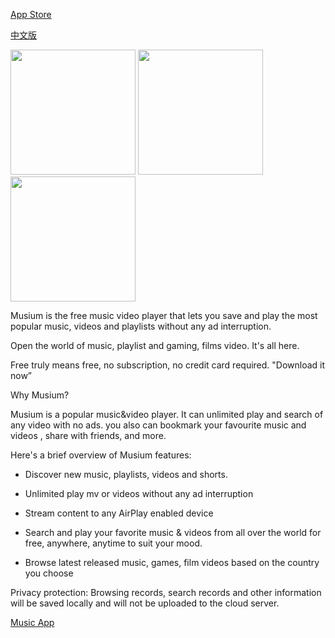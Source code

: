 
[App Store](https://apps.apple.com/us/app/musium-hd-music-video/id6452237640)

[中文版](https://github.com/Purehi/Purehi/blob/main/README_zh.md)

<img src="https://github.com/Purehi/Purehi/assets/138559218/dfb00bd2-069e-40f6-b87e-53fc25fdea0c" width="200" />
<img src="https://github.com/Purehi/Purehi/assets/138559218/8fae8d97-4f06-4c42-8c5a-ab230ffc1971" width="200" />
<img src="https://github.com/Purehi/Purehi/assets/138559218/b17fd3c8-66f3-4721-b42d-00ffea73d780" width="200" />


Musium is the free music video player that lets you save and play the most popular music, videos and playlists without any ad interruption.


Open the world of music, playlist and gaming, films video. It's all here.


Free truly means free, no subscription, no credit card required. "Download it now”


Why Musium?


Musium is a popular music&video player. It can unlimited play and search of any video with no ads. you also can bookmark your favourite music and videos , share with friends, and more.


Here's a brief overview of Musium features:


- Discover new music, playlists, videos and shorts.

- Unlimited play mv or videos without any ad interruption

- Stream content to any AirPlay enabled device

- Search and play your favorite music & videos from all over the world for free, anywhere, anytime to suit your mood.

- Browse latest released music, games, film videos based on the country you choose


Privacy protection: Browsing records, search records and other information will be saved locally and will not be uploaded to the cloud server.


[Music App](https://github.com/Purehi/Purehi/assets/138559218/c11f8da0-f905-4f5a-b457-07dc2cb81ed0)


<!--
**Purehi/Purehi** is a ✨ _special_ ✨ repository because its `README.md` (this file) appears on your GitHub profile.

Here are some ideas to get you started:

- 🔭 I’m currently working on ...
- 🌱 I’m currently learning ...
- 👯 I’m looking to collaborate on ...
- 🤔 I’m looking for help with ...
- 💬 Ask me about ...
- 📫 How to reach me: ...
- 😄 Pronouns: ...
- ⚡ Fun fact: ...
-->
